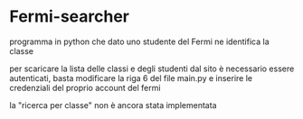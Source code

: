 # Fermi-searcher
programma in python che dato uno studente del Fermi ne identifica la classe

per scaricare la lista delle classi e degli studenti dal sito è necessario essere autenticati, basta modificare la riga 6 del file main.py e inserire le credenziali del proprio account del fermi

la "ricerca per classe" non è ancora stata implementata
